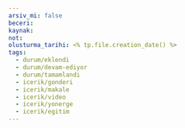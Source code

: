 ```yaml
---
arsiv_mi: false
beceri:
kaynak: 
not:
olusturma_tarihi: <% tp.file.creation_date() %>
tags:
  - durum/eklendi
  - durum/devam-ediyor
  - durum/tamamlandi
  - icerik/gonderi
  - icerik/makale
  - icerik/video
  - icerik/yonerge
  - icerik/egitim
---
```

